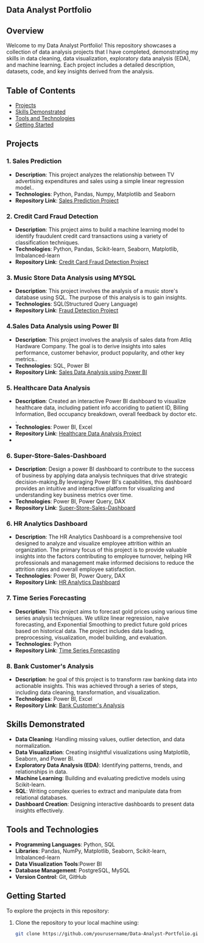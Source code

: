 ## Data Analyst Portfolio

## Overview

Welcome to my Data Analyst Portfolio! This repository showcases a collection of data analysis projects that I have completed, demonstrating my skills in data cleaning, data visualization, exploratory data analysis (EDA), and machine learning. Each project includes a detailed description, datasets, code, and key insights derived from the analysis.

## Table of Contents

- [Projects](#projects)
- [Skills Demonstrated](#skills-demonstrated)
- [Tools and Technologies](#tools-and-technologies)
- [Getting Started](#getting-started)

## Projects

### 1. Sales Prediction

- **Description**: This project analyzes the relationship between TV advertising expenditures and sales using a simple linear regression model..
- **Technologies**: Python, Pandas, Numpy, Matplotlib and Seaborn
- **Repository Link**: [Sales Prediction Project](https://github.com/IHBhatti/Sales-Prediction)

### 2. Credit Card Fraud Detection

- **Description**: This project aims to build a machine learning model to identify fraudulent credit card transactions using a variety of classification techniques.
- **Technologies**: Python, Pandas, Scikit-learn, Seaborn, Matplotlib, Imbalanced-learn
- **Repository Link**: [Credit Card Fraud Detection Project](https://github.com/IHBhatti/Credit-Card-fraud-Detection)

### 3. Music Store Data Analysis using MYSQL

- **Description**: This project involves the analysis of a music store's database using SQL. The purpose of this analysis is to gain insights.
- **Technologies**: SQL(Structured Query Language)
- **Repository Link**: [Fraud Detection Project](https://github.com/IHBhatti/SQl-Music-Store-Data-Analysis-Project)

### 4.Sales Data Analysis using Power BI

- **Description**: This project involves the analysis of sales data from Atliq Hardware Company. The goal is to derive insights into sales performance, customer behavior, product popularity, and other key metrics..
- **Technologies**: SQL, Power BI
- **Repository Link**: [Sales Data Analysis using Power BI](https://github.com/IHBhatti/Sales-Data-Analysis-PowerBI)

### 5. Healthcare Data Analysis

- **Description**: Created an interactive Power BI dashboard to visualize healthcare data, including patient info accoriding to patient ID, Billing Information, Bed occupancy breakdown, overall feedback by doctor etc. .
- **Technologies**: Power BI, Excel
- **Repository Link**: [Healthcare Data Analysis Project](https://github.com/IHBhatti/Healthcare-Data-Analysis)
- 
### 6. Super-Store-Sales-Dashboard

- **Description**: Design a power BI dashboard to contribute to the success of business by applying data analysis techniques that drive strategic decision-making.By leveraging Power BI's capabilities, this dashboard provides an intuitive and interactive platform for visualizing and understanding key business metrics over time.
- **Technologies**: Power BI, Power Query, DAX
- **Repository Link**: [Super-Store-Sales-Dashboard](https://github.com/IHBhatti/Super-Store-Sales-Dashboard)

### 6. HR Analytics Dashboard

- **Description**: The HR Analytics Dashboard is a comprehensive tool designed to analyze and visualize employee attrition within an organization. The primary focus of this project is to provide valuable insights into the factors contributing to employee turnover, helping HR professionals and management make informed decisions to reduce the attrition rates and overall employee satisfaction.
- **Technologies**: Power BI, Power Query, DAX
- **Repository Link**: [HR Analytics Dashboard](https://github.com/IHBhatti/HR-ANALYTICS-DASHBOARD)
  
### 7. Time Series Forecasting 

- **Description**: This project aims to forecast gold prices using various time series analysis techniques. We utilize linear regression, naive forecasting, and Exponential Smoothing to predict future gold prices based on historical data. The project includes data loading, preprocessing, visualization, model building, and evaluation.
- **Technologies**: Python
- **Repository Link**: [Time Series Forecasting](https://github.com/IHBhatti/Time-Series-Forecasting)

### 8. Bank Customer's Analysis 

- **Description**: he goal of this project is to transform raw banking data into actionable insights. This was achieved through a series of steps, including data cleaning, transformation, and visualization. 
- **Technologies**: Power BI, Excel
- **Repository Link**: [Bank Customer's Analysis](https://github.com/IHBhatti/Bank-Customer-s-Analysis)



## Skills Demonstrated

- **Data Cleaning**: Handling missing values, outlier detection, and data normalization.
- **Data Visualization**: Creating insightful visualizations using Matplotlib, Seaborn, and Power BI.
- **Exploratory Data Analysis (EDA)**: Identifying patterns, trends, and relationships in data.
- **Machine Learning**: Building and evaluating predictive models using Scikit-learn.
- **SQL**: Writing complex queries to extract and manipulate data from relational databases.
- **Dashboard Creation**: Designing interactive dashboards to present data insights effectively.

## Tools and Technologies

- **Programming Languages**: Python, SQL
- **Libraries**: Pandas, NumPy, Matplotlib, Seaborn, Scikit-learn, Imbalanced-learn
- **Data Visualization Tools**:Power BI
- **Database Management**: PostgreSQL, MySQL
- **Version Control**: Git, GitHub

## Getting Started

To explore the projects in this repository:

1. Clone the repository to your local machine using:
   ```sh
   git clone https://github.com/yourusername/Data-Analyst-Portfolio.git
